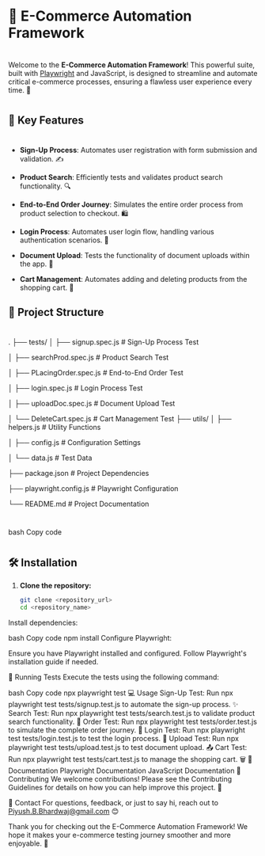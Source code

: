 # 🛒 E-Commerce Automation Framework
#
Welcome to the **E-Commerce Automation Framework**! This powerful suite, built with [Playwright](https://playwright.dev/) and JavaScript, is designed to streamline and automate critical e-commerce processes, ensuring a flawless user experience every time. 🌟
#
## 🚀 Key Features
#
- **Sign-Up Process**: Automates user registration with form submission and validation. ✍️
  
- **Product Search**: Efficiently tests and validates product search functionality. 🔍
  
- **End-to-End Order Journey**: Simulates the entire order process from product selection to checkout. 🛍️
  
- **Login Process**: Automates user login flow, handling various authentication scenarios. 🔐
  
- **Document Upload**: Tests the functionality of document uploads within the app. 📄
  
- **Cart Management**: Automates adding and deleting products from the shopping cart. 🛒
  

## 📁 Project Structure
#
.
├── tests/
│ ├── signup.spec.js # Sign-Up Process Test

│ ├── searchProd.spec.js # Product Search Test

│ ├── PLacingOrder.spec.js # End-to-End Order Test

│ ├── login.spec.js # Login Process Test

│ ├── uploadDoc.spec.js # Document Upload Test

│ └── DeleteCart.spec.js # Cart Management Test
├── utils/
│ ├── helpers.js # Utility Functions

│ ├── config.js # Configuration Settings

│ └── data.js # Test Data

├── package.json # Project Dependencies

├── playwright.config.js # Playwright Configuration

└── README.md # Project Documentation


#
bash
Copy code
#
## 🛠️ Installation

1. **Clone the repository:**

   ```bash
   git clone <repository_url>
   cd <repository_name>
Install dependencies:

bash
Copy code
npm install
Configure Playwright:

Ensure you have Playwright installed and configured. Follow Playwright's installation guide if needed.

🧪 Running Tests
Execute the tests using the following command:

bash
Copy code
npx playwright test
💻 Usage
Sign-Up Test: Run npx playwright test tests/signup.test.js to automate the sign-up process. ✨
Search Test: Run npx playwright test tests/search.test.js to validate product search functionality. 🔎
Order Test: Run npx playwright test tests/order.test.js to simulate the complete order journey. 🛒
Login Test: Run npx playwright test tests/login.test.js to test the login process. 🔑
Upload Test: Run npx playwright test tests/upload.test.js to test document upload. 📤
Cart Test: Run npx playwright test tests/cart.test.js to manage the shopping cart. 🗑️
📜 Documentation
Playwright Documentation
JavaScript Documentation
📣 Contributing
We welcome contributions! Please see the Contributing Guidelines for details on how you can help improve this project. 🤝

📧 Contact
For questions, feedback, or just to say hi, reach out to Piyush.B.Bhardwaj@gmail.com 😊


Thank you for checking out the E-Commerce Automation Framework! We hope it makes your e-commerce testing journey smoother and more enjoyable. 🚀



